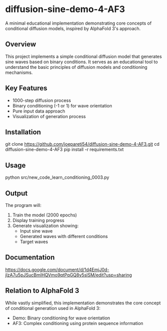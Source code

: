 # diffusion-sine-demo-4-AF3

A minimal educational implementation demonstrating core concepts of conditional diffusion models, inspired by AlphaFold 3's approach.

## Overview
This project implements a simple conditional diffusion model that generates sine waves based on binary conditions. It serves as an educational tool to understand the basic principles of diffusion models and conditioning mechanisms.

## Key Features
- 1000-step diffusion process
- Binary conditioning (-1 or 1) for wave orientation
- Pure input data approach
- Visualization of generation process

## Installation
git clone https://github.com/joepareti54/diffusion-sine-demo-4-AF3.git
cd diffusion-sine-demo-4-AF3
pip install -r requirements.txt

## Usage
python src/new_code_learn_conditioning_0003.py

## Output
The program will:

1. Train the model (2000 epochs)
2. Display training progress
3. Generate visualization showing:
	- Input sine wave
	- Generated waves with different conditions
	- Target waves

## Documentation

https://docs.google.com/document/d/1d4EmjJ0d-jlzA7u5pJSucBmIHQVmo9qtPqGQ8y5slSM/edit?usp=sharing
## Relation to AlphaFold 3
While vastly simplified, this implementation demonstrates the core concept of conditional generation used in AlphaFold 3:

- Demo: Binary conditioning for wave orientation
- AF3: Complex conditioning using protein sequence information
